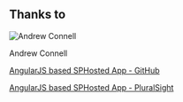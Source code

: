 Thanks to
--------- 

![Andrew Connell](https://www.criticalpathtraining.com/wp-content/uploads/connell-150x150.jpg)

Andrew Connell

[AngularJS based SPHosted App - GitHub](https://github.com/OfficeDev/Learning-Path-Manager-Code-Sample)

[AngularJS based SPHosted App - PluralSight](http://pluralsight.com/courses/building-sharepoint-apps-spa-angularjs)

